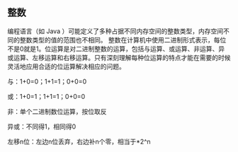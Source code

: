 ## 整数

编程语言（如 Java ）可能定义了多种占据不同内存空间的整数类型，内存空间不同的整数类型的值的范围也不相同。
整数在计算机中使用二进制形式表示，每位不是0就是1。位运算是对二进制整数的运算，包括与运算、或运算、非运算、异或运算、左移运算和右移运算。只有深刻理解每种位运算的特点才能在需要的时候灵活地应用合适的位运算解决相应的问题。

与：1+0=0；1+1=1；0+0=0

或：1+0=1；1+1=1；0+0=0

非：单个二进制数位运算，按位取反

异或：不同得1，相同得0

左移n位：左边n位丢弃，右边补n个零，相当于*2^n